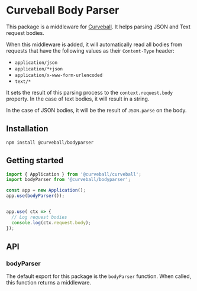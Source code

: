 Curveball Body Parser
=====================

This package is a middleware for [Curveball][1]. It helps parsing JSON and
Text request bodies.

When this middleware is added, it will automatically read all bodies from
requests that have the following values as their `Content-Type` header:

* `application/json`
* `application/*+json`
* `application/x-www-form-urlencoded`
* `text/*`

It sets the result of this parsing process to the `context.request.body`
property. In the case of text bodies, it will result in a string.

In the case of JSON bodies, it will be the result of `JSON.parse` on the
body.

Installation
------------

    npm install @curveball/bodyparser


Getting started
---------------

```typescript
import { Application } from '@curveball/curveball';
import bodyParser from '@curveball/bodyparser';

const app = new Application();
app.use(bodyParser());


app.use( ctx => {
  // Log request bodies
  console.log(ctx.request.body);
});
```

API
---

### bodyParser

The default export for this package is the `bodyParser` function. When called,
this function returns a middleware.

[1]: https://github.com/curveball/
